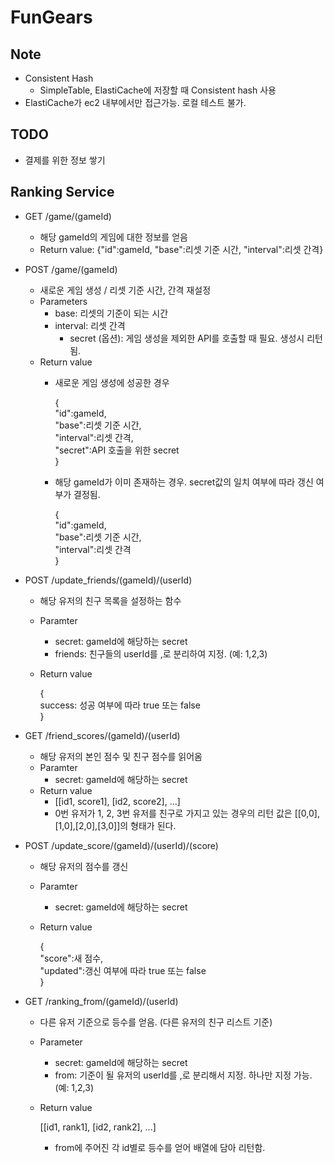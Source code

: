 # FunGears

## Note

  - Consistent Hash
    - SimpleTable, ElastiCache에 저장할 때 Consistent hash 사용
  - ElastiCache가 ec2 내부에서만 접근가능. 로컬 테스트 불가.

## TODO

  - 결제를 위한 정보 쌓기

## Ranking Service

  - GET /game/(gameId)
    - 해당 gameId의 게임에 대한 정보를 얻음
    - Return value: {"id":gameId, "base":리셋 기준 시간, "interval":리셋 간격}
  - POST /game/(gameId)
    - 새로운 게임 생성 / 리셋 기준 시간, 간격 재설정
    - Parameters
      - base: 리셋의 기준이 되는 시간
  	  - interval: 리셋 간격
	    - secret (옵션): 게임 생성을 제외한 API를 호출할 때 필요. 생성시 리턴됨.
    - Return value
      - 새로운 게임 생성에 성공한 경우

          {  
            "id":gameId,  
            "base":리셋 기준 시간,  
            "interval":리셋 간격,  
            "secret":API 호출을 위한 secret  
          }

      - 해당 gameId가 이미 존재하는 경우. secret값의 일치 여부에 따라 갱신 여부가 결정됨.

          {  
            "id":gameId,  
            "base":리셋 기준 시간,  
            "interval":리셋 간격  
          }
  
  - POST /update_friends/(gameId)/(userId)
    - 해당 유저의 친구 목록을 설정하는 함수
    - Paramter
      - secret: gameId에 해당하는 secret
      - friends: 친구들의 userId를 ,로 분리하여 지정. (예: 1,2,3)
    - Return value

        {  
          success: 성공 여부에 따라 true 또는 false  
        }

  - GET /friend_scores/(gameId)/(userId)
    - 해당 유저의 본인 점수 및 친구 점수를 읽어옴
    - Paramter
      - secret: gameId에 해당하는 secret
    - Return value
      - [[id1, score1], [id2, score2], ...]
      - 0번 유저가 1, 2, 3번 유저를 친구로 가지고 있는 경우의 리턴 값은 [[0,0],[1,0],[2,0],[3,0]]의 형태가 된다.

  - POST /update_score/(gameId)/(userId)/(score)
    - 해당 유저의 점수를 갱신
    - Paramter
      - secret: gameId에 해당하는 secret
    - Return value

        {  
          "score":새 점수,  
          "updated":갱신 여부에 따라 true 또는 false  
        }

  - GET /ranking_from/(gameId)/(userId)
    - 다른 유저 기준으로 등수를 얻음. (다른 유저의 친구 리스트 기준)
    - Parameter
      - secret: gameId에 해당하는 secret
      - from: 기준이 될 유저의 userId를 ,로 분리해서 지정. 하나만 지정 가능. (예: 1,2,3)
    - Return value

        [[id1, rank1], [id2, rank2], ...]

      - from에 주어진 각 id별로 등수를 얻어 배열에 담아 리턴함.
